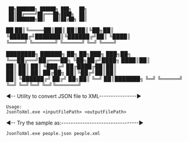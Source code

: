 
     ██╗███████╗ ██████╗ ███╗   ██╗  
     ██║██╔════╝██╔═══██╗████╗  ██║  
     ██║███████╗██║   ██║██╔██╗ ██║  
██   ██║╚════██║██║   ██║██║╚██╗██║  
╚█████╔╝███████║╚██████╔╝██║ ╚████║  
 ╚════╝ ╚══════╝ ╚═════╝ ╚═╝  ╚═══╝  

  ████████╗ ██████╗     ██╗  ██╗███╗   ███╗██╗     
  ╚══██╔══╝██╔═══██╗    ╚██╗██╔╝████╗ ████║██║     
     ██║   ██║   ██║     ╚███╔╝ ██╔████╔██║██║     
     ██║   ██║   ██║     ██╔██╗ ██║╚██╔╝██║██║     
     ██║   ╚██████╔╝    ██╔╝ ██╗██║ ╚═╝ ██║███████╗
     ╚═╝    ╚═════╝     ╚═╝  ╚═╝╚═╝     ╚═╝╚══════╝

◄-- Utility to convert JSON file to XML----------------►

	Usage:
	JsonToXml.exe <inputFilePath> <outputFilePath>

◄-- Try the sample as:---------------------------------►

	JsonToXml.exe people.json people.xml
